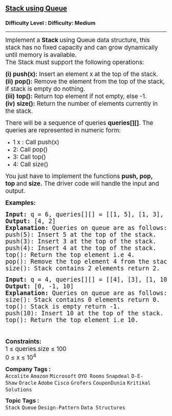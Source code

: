 <h2><a href="https://www.geeksforgeeks.org/problems/stack-using-two-queues/1?page=2&category=Queue&sortBy=difficulty">Stack using Queue</a></h2><h3>Difficulty Level : Difficulty: Medium</h3><hr><div class="problems_problem_content__Xm_eO"><p><span style="font-size: 14pt;">Implement a&nbsp;<strong>Stack&nbsp;</strong>using Queue data structure, this stack has no fixed capacity and can grow dynamically until memory is available.<br>The Stack must support the following operations:</span></p>
<p><span style="font-size: 14pt;"><strong>(i)</strong><strong>&nbsp;push(x):</strong>&nbsp;Insert an element x at the top of the stack.<br><strong>(ii)</strong>&nbsp;<strong>pop():</strong> Remove the element from the top of the stack, if stack is empty do nothing.</span><br><span style="font-size: 14pt;"><strong>(iii)</strong>&nbsp;<strong>top():</strong> Return top element if not empty, else -1.<br><strong>(iv)</strong>&nbsp;<strong data-start="837" data-end="847">size()</strong><strong>:</strong>&nbsp;Return the number of elements currently in the stack.<br></span></p>
<p><span style="font-size: 14pt;">There will be a sequence of queries&nbsp;<strong>queries[][]</strong>. The queries are represented in numeric form:<br></span></p>
<ul>
<li><span style="font-size: 14pt;">1 x : Call push(x)</span></li>
<li><span style="font-size: 14pt;">2: Call pop()</span></li>
<li><span style="font-size: 14pt;">3: Call top()</span></li>
<li><span style="font-size: 14pt;">4: Call size()</span></li>
</ul>
<p><span style="font-size: 14pt;">You just have to implement the functions&nbsp;<strong>push,&nbsp;</strong><strong>pop, top</strong><strong>&nbsp;</strong>and&nbsp;<strong>size.</strong>&nbsp;The driver code will handle the input and output.</span></p>
<p><span style="font-size: 14pt;"><strong>Examples:</strong></span></p>
<pre><span style="font-size: 14pt;"><strong>Input: </strong>q = 6, queries[][] = [[1, 5], [1, 3], [1, 4], [3], [2], [4]]
<strong>Output: </strong>[4, 2]<strong>
Explanation: </strong>Queries on queue are as follows:<br>push(5): Insert 5 at the top of the stack.<br>push(3): Insert 3 at the top of the stack.<br>push(4): Insert 4 at the top of the stack.<br>top(): Return the top element i.e 4.<br>pop(): Remove the top element 4 from the stack.<br>size(): Stack contains 2 elements return 2.</span></pre>
<pre><span style="font-size: 14pt;"><strong>Input: </strong>q = 4, queries[][] = [[4], [3], [1, 10], [3]]
<strong>Output: </strong>[0, -1, 10]<strong>
Explanation: </strong>Queries on queue are as follows:<br></span><span style="font-size: 14pt;">size(): Stack contains 0 elements return 0.<br>top(): Stack is empty return -1.<br>push(10): Insert 10 at the top of the stack.</span><br><span style="font-size: 14pt;">top(): Return the top element i.e 10.</span></pre>
<p>&nbsp;</p>
<p><span style="font-size: 14pt;"><strong>Constraints:</strong><br>1 ≤ queries.size ≤ 100<br style="font-family: -apple-system, BlinkMacSystemFont, 'Segoe UI', Roboto, Oxygen, Ubuntu, Cantarell, 'Open Sans', 'Helvetica Neue', sans-serif; font-size: 18.6667px; white-space: normal;"><span style="font-family: -apple-system, BlinkMacSystemFont, 'Segoe UI', Roboto, Oxygen, Ubuntu, Cantarell, 'Open Sans', 'Helvetica Neue', sans-serif; font-size: 18.6667px; white-space: normal;">0 ≤ x</span><strong style="font-family: -apple-system, BlinkMacSystemFont, 'Segoe UI', Roboto, Oxygen, Ubuntu, Cantarell, 'Open Sans', 'Helvetica Neue', sans-serif; font-size: 18.6667px; white-space: normal;">&nbsp;</strong><span style="font-family: -apple-system, BlinkMacSystemFont, 'Segoe UI', Roboto, Oxygen, Ubuntu, Cantarell, 'Open Sans', 'Helvetica Neue', sans-serif; font-size: 18.6667px; white-space: normal;">≤ 10<sup>4</sup></span></span></p></div><p><span style=font-size:18px><strong>Company Tags : </strong><br><code>Accolite</code>&nbsp;<code>Amazon</code>&nbsp;<code>Microsoft</code>&nbsp;<code>OYO Rooms</code>&nbsp;<code>Snapdeal</code>&nbsp;<code>D-E-Shaw</code>&nbsp;<code>Oracle</code>&nbsp;<code>Adobe</code>&nbsp;<code>Cisco</code>&nbsp;<code>Grofers</code>&nbsp;<code>CouponDunia</code>&nbsp;<code>Kritikal Solutions</code>&nbsp;<br><p><span style=font-size:18px><strong>Topic Tags : </strong><br><code>Stack</code>&nbsp;<code>Queue</code>&nbsp;<code>Design-Pattern</code>&nbsp;<code>Data Structures</code>&nbsp;
